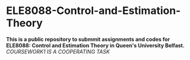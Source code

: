 # ELE8088-Control-and-Estimation-Theory
**This is a public repository to submmit assignments and codes for ELE8088: Control and Estimation Theory in Queen's University Belfast.**
*COURSEWORK1 IS A COOPERATING TASK*
